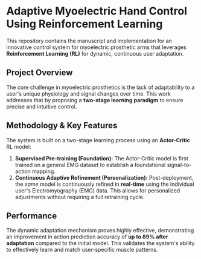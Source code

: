 
# Adaptive Myoelectric Hand Control Using Reinforcement Learning

This repository contains the manuscript and implementation for an innovative control system for myoelectric prosthetic arms that leverages **Reinforcement Learning (RL)** for dynamic, continuous user adaptation.

## Project Overview

The core challenge in myoelectric prosthetics is the lack of adaptability to a user's unique physiology and signal changes over time. This work addresses that by proposing a **two-stage learning paradigm** to ensure precise and intuitive control.

## Methodology & Key Features

The system is built on a two-stage learning process using an **Actor-Critic** RL model:

1.  **Supervised Pre-training (Foundation):** The Actor-Critic model is first trained on a general EMG dataset to establish a foundational signal-to-action mapping.
2.  **Continuous Adaptive Refinement (Personalization):** Post-deployment, the *same* model is continuously refined in **real-time** using the individual user's Electromyography (EMG) data. This allows for personalized adjustments without requiring a full retraining cycle.

## Performance

The dynamic adaptation mechanism proves highly effective, demonstrating an improvement in action prediction accuracy of **up to 89% after adaptation** compared to the initial model. This validates the system's ability to effectively learn and match user-specific muscle patterns.

